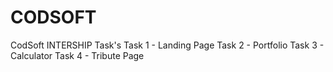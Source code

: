 # CODSOFT

CodSoft INTERSHIP Task's
Task 1 - Landing Page
Task 2 - Portfolio
Task 3 - Calculator
Task 4 - Tribute Page
